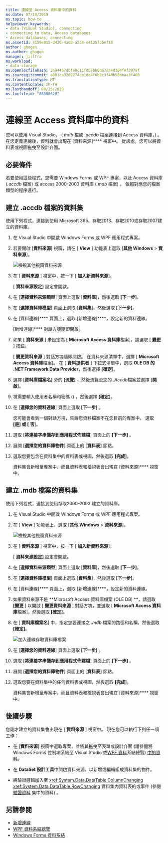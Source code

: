 ```yaml
---
title: 連線至 Access 資料庫中的資料
ms.date: 07/18/2019
ms.topic: how-to
helpviewer_keywords:
- data [Visual Studio], connecting
- connecting to data, Access databases
- Access databases, connecting
ms.assetid: 4159e815-d430-4ad0-a234-e4125fcbef18
author: ghogen
ms.author: ghogen
manager: jillfra
ms.workload:
- data-storage
ms.openlocfilehash: 3a94467dbfa0c11fdb7bb6ba7aa4d304fef3979f
ms.sourcegitcommit: a801ca3269274ce1de4f6b2c3f40b58bbaa3f460
ms.translationtype: MT
ms.contentlocale: zh-TW
ms.lasthandoff: 08/25/2020
ms.locfileid: "88800628"
---
```

# <a name="connect-to-data-in-an-access-database"></a>連線至 Access 資料庫中的資料

您可以使用 Visual Studio， (*.mdb* 檔或 *.accdb* 檔案連接到 Access 資料庫，) 。 在您定義連線後，資料就會出現在 [資料來源]**** 視窗中。 從該處，您可以將資料表或視圖拖曳至設計介面。

## <a name="prerequisites"></a>必要條件

若要使用這些程式，您需要 Windows Forms 或 WPF 專案，以及 Access 資料庫 (*.accdb* 檔案) 或 access 2000-2003 資料庫 (*.mdb* 檔案) 。 依照對應您的檔案類型的程序進行。

## <a name="create-a-dataset-for-an-accdb-file"></a>建立 .accdb 檔案的資料集

使用下列程式，連接到使用 Microsoft 365、存取2013、存取2010或存取2007建立的資料庫。

1. 在 Visual Studio 中開啟 Windows Forms 或 WPF 應用程式專案。

2. 若要開啟 [**資料來源**] 視窗，請在 [ **View** ] 功能表上選取 [**其他 Windows**  >  **資料來源**]。

   ![檢視其他視窗資料來源](../data-tools/media/viewdatasources.png)

3. 在 [ **資料來源** ] 視窗中，按一下 [ **加入新資料來源**]。

   [ **資料來源設定]** 設定會開啟。

4. 在 [**選擇資料來源類型**] 頁面上選取 [**資料庫**]，然後選取 **[下一步]**。

5. 在 [**選擇資料庫模型**] 頁面上選取 [**資料集**]，然後選取 **[下一步]**。

6. 在 [資料連線]**** 頁面上，選取 [新增連線]****，設定新的資料連線。

   [新增連線]**** 對話方塊隨即開啟。

7. 如果 [ **資料來源** ] 未設定為 [ **Microsoft Access 資料庫**檔案]，請選取 [ **變更** ] 按鈕。

   [ **變更資料來源** ] 對話方塊隨即開啟。 在資料來源清單中，選擇 [ **Microsoft Access 資料庫**檔案]。 在 [ **資料提供者** ] 下拉式清單中，選取 **OLE DB 的 .NET Framework Data Provider**，然後選擇 **[確定]**。

8. 選擇 [**資料庫檔案名**] 旁的 **[流覽]** ，然後流覽至您的 *.Accdb*檔案並選擇 [**開啟**]。

9. 視需要輸入使用者名稱和密碼 () ，然後選擇 **[確定]**。

10. 在 [**選擇您的資料連線**] 頁面上選取 **[下一步]** 。

    您可能會看到一個對話方塊，告訴您資料檔案不在您目前的專案中。 選取 **[是] 或 [** **否**]。

11. 選取 [**將連接字串儲存到應用程式佈建檔**] 頁面上的 **[下一步]** 。

12. 展開 [**選擇您的資料庫物件**] 頁面上的 [**資料表]** 節點。

13. 選取您要包含在資料集中的資料表或視圖，然後選取 **[完成]**。

    資料集會新增至專案中，而且資料表和檢視表會出現在 [資料來源]**** 視窗中。

## <a name="create-a-dataset-for-an-mdb-file"></a>建立 .mdb 檔案的資料集

使用下列程式，連接到使用存取2000-2003 建立的資料庫。

1. 在 Visual Studio 中開啟 Windows Forms 或 WPF 應用程式專案。

2. 在 [ **View** ] 功能表上，選取 [**其他 Windows**  >  **資料來源**]。

   ![檢視其他視窗資料來源](../data-tools/media/viewdatasources.png)

3. 在 [ **資料來源** ] 視窗中，按一下 [ **加入新資料來源**]。

    [ **資料來源設定]** 設定會開啟。

4. 在 [**選擇資料來源類型**] 頁面上選取 [**資料庫**]，然後選取 **[下一步]**。

5. 在 [**選擇資料庫模型**] 頁面上選取 [**資料集**]，然後選取 **[下一步]**。

6. 在 [資料連線]**** 頁面上，選取 [新增連線]****，設定新的資料連線。

7. 如果資料來源不是 **Microsoft Access 資料庫檔案 (OLE DB) **，請選取 **[變更** ] 以開啟 [ **變更資料來源** ] 對話方塊，並選取 [ **Microsoft Access 資料庫**檔案]，然後選取 **[確定]**。

8. 在 [ **資料庫檔案名**] 中，指定您要連接之 *.mdb* 檔案的路徑和名稱，然後選取 **[確定]**。

   ![加入連線存取資料庫檔案](../data-tools/media/add-connection-access-db.png)

9. 在 [**選擇您的資料連線**] 頁面上選取 **[下一步]** 。

10. 選取 [**將連接字串儲存到應用程式佈建檔**] 頁面上的 **[下一步]** 。

11. 展開 [**選擇您的資料庫物件**] 頁面上的 [**資料表]** 節點。

12. 選取您要在資料集中的任何資料表或視圖，然後選取 **[完成]**。

    資料集會新增至專案中，而且資料表和檢視表會出現在 [資料來源]**** 視窗中。

## <a name="next-steps"></a>後續步驟

您剛才建立的資料集會出現在 [ **資料來源** ] 視窗中。 現在您可以執行下列任一項工作：

- 在 [**資料來源**] 視窗中選取專案，並將其拖曳至表單或設計介面 (請參閱將 Windows Forms 控制項系結至 Visual Studio 或[WPF 資料](/dotnet/desktop-wpf/data/data-binding-overview)系結總覽) [中的資料](../data-tools/bind-windows-forms-controls-to-data-in-visual-studio.md)。

- 在 **DataSet 設計工具**中開啟資料來源，以新增或編輯組成資料集的物件。

- 將驗證邏輯加入至 <xref:System.Data.DataTable.ColumnChanging> <xref:System.Data.DataTable.RowChanging> 資料集內資料表的或事件 (參閱 [驗證資料](../data-tools/validate-data-in-datasets.md) 集中的資料) 。

## <a name="see-also"></a>另請參閱

- [新增連線](../data-tools/add-new-connections.md)
- [WPF 資料系結總覽](/dotnet/framework/wpf/data/data-binding-overview)
- [Windows Forms 資料系結](/dotnet/framework/winforms/data-binding-and-windows-forms)
